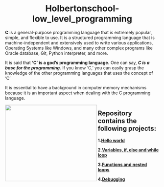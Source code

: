 <h1 align="center"><b>Holbertonschool-low_level_programming</b></h1>

**C** is a general-purpose programming language that is extremely popular, simple, and flexible to use. It is a structured programming language that is machine-independent and extensively used to write various applications, Operating Systems like Windows, and many other complex programs like Oracle database, Git, Python interpreter, and more.

It is said that **‘C’ is a god’s programming language.** One can say, ***C is a base for the programming.*** If you know ‘C,’ you can easily grasp the knowledge of the other programming languages that uses the concept of ‘C’

It is essential to have a background in computer memory mechanisms because it is an important aspect when dealing with the C programming language.

<img align="left" width="300" height="250" src="https://i.imgur.com/cdYTRZi.jpeg">

## Repository contains the following projects:

 **1.[Hello world](https://github.com/tizihoxha/holbertonschool-low_level_programming/blob/main/hello_world/README.md)**
 
**2.[Variables, **if**, **else** and **while** loop](https://github.com/tizihoxha/holbertonschool-low_level_programming/blob/main/variables_if_else_while/README.md)**

**3.[Functions and nested loops](https://github.com/tizihoxha/holbertonschool-low_level_programming/blob/main/functions_nested_loops/README.md)**

**4.[Debugging](https://github.com/Tizihoxha/holbertonschool-low_level_programming/tree/main/debugging)**

